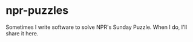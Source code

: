 # npr-puzzles
Sometimes I write software to solve NPR's Sunday Puzzle. When I do, I'll share it here.
